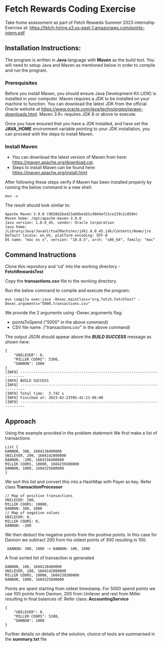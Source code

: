 # Fetch Rewards Coding Exercise
Take home assessment as part of Fetch Rewards Summer 2023 internship
Exercise at: https://fetch-hiring.s3.us-east-1.amazonaws.com/points-intern.pdf

## Installation Instructions:
The program is written in **Java** language with **Maven** as the build tool. You will need to setup Java and Maven as mentioned below in order to compile and run the program. 
### Prerequisites
Before you install Maven, you should ensure Java Development Kit (JDK) is installed in your computer. Maven requires a JDK to be installed on your machine to function. You can download the latest JDK from the official Oracle website at https://www.oracle.com/java/technologies/javase-downloads.html. Maven 3.9+ requires JDK 8 or above to execute.

Once you have ensured that you have a JDK installed, and have set the **JAVA_HOME** environment variable pointing to your JDK installation, you can proceed with the steps to install Maven.

### Install Maven
- You can download the latest version of Maven from here: https://maven.apache.org/download.cgi.
- Steps to install Maven can be found here: https://maven.apache.org/install.html

After following these steps verify if Maven has been installed properly by running the below command in a new shell:
```
mvn -v
```
The result should look similar to:
```
Apache Maven 3.9.0 (9b58d2bad23a66be161c4664ef21ce219c2c8584)
Maven home: /opt/apache-maven-3.9.0
Java version: 1.8.0_45, vendor: Oracle Corporation
Java home: /Library/Java/JavaVirtualMachines/jdk1.8.0_45.jdk/Contents/Home/jre
Default locale: en_US, platform encoding: UTF-8
OS name: "mac os x", version: "10.8.5", arch: "x86_64", family: "mac"
```

## Command Instructions
Clone this repository and 'cd' into the working directory - **FetchRewardsTest**

Copy the **transactions.csv** file to the working directory.

Run the below command to compile and execute the program:
```
mvn compile exec:java -Dexec.mainClass="org.fetch.FetchTest" -Dexec.arguments="5000,transactions.csv"
```
We provide the 2 arguments using -Dexec.arguments flag:
- pointsToSpend ("5000" in the above command)
- CSV file name. ("transactions.csv" in the above command)

The output JSON should appear above the ***BUILD SUCCESS*** message as shown here:
```
{
    "UNILEVER": 0,
    "MILLER COORS": 5300,
    "DANNON": 1000
}
[INFO] ------------------------------------------------------------------------
[INFO] BUILD SUCCESS
[INFO] ------------------------------------------------------------------------
[INFO] Total time:  3.742 s
[INFO] Finished at: 2023-02-23T05:42:21-06:00
[INFO] ------------------------------------------------------------------------
```

## Approach
Using the example provided in the problem statement 
We first make a list of transactions
```
List {
DANNON, 300, 1604138400000
UNILEVER, 200, 1604142000000
DANNON, -200, 1604156400000
MILLER COORS, 10000, 1604239200000
DANNON, 1000, 1604325600000
}
```
We sort this list and convert this into a HashMap with Payer as key. Refer class **TransactionProcessor**
```
// Map of positive transactions
UNILEVER: 200, 
MILLER COORS: 10000, 
DANNON: 300, 1000
// Map of negative values
UNILEVER: 0, 
MILLER COORS: 0, 
DANNON: -200
```
We then deduct the negative points from the positive points. In this case for Dannon we subtract 200 from his oldest points of 300 resulting in 100.
```
 DANNON: 300, 1000 -> DANNON: 100, 1000
```
A final sorted list of transaction is generated
```
DANNON, 100, 1604138400000
UNILEVER, 200, 1604142000000
MILLER COORS, 10000, 1604239200000
DANNON, 1000, 1604325600000
```
Points are spent starting from oldest timestamp. For 5000 spend points we use 100 points from Dannon, 200 from Unilever and rest from Miller resulting in final balances of:
Refer class: **AccountingService**
```
{
    "UNILEVER": 0,
    "MILLER COORS": 5300,
    "DANNON": 1000
}
```

Further details on details of the solution, choice of tools are summarised in the **summary.txt** file